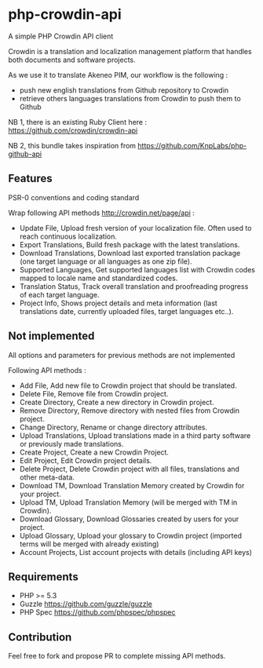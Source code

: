 php-crowdin-api
===============

A simple PHP Crowdin API client

Crowdin is a translation and localization management platform that handles both documents and software projects.

As we use it to translate Akeneo PIM, our workflow is the following :
* push new english translations from Github repository to Crowdin
* retrieve others languages translations from Crowdin to push them to Github

NB 1, there is an existing Ruby Client here : https://github.com/crowdin/crowdin-api

NB 2, this bundle takes inspiration from https://github.com/KnpLabs/php-github-api

Features
--------

PSR-0 conventions and coding standard

Wrap following API methods http://crowdin.net/page/api :
* Update File, Upload fresh version of your localization file. Often used to reach continuous localization.
* Export Translations, Build fresh package with the latest translations.
* Download Translations, Download last exported translation package (one target language or all languages as one zip file).
* Supported Languages, Get supported languages list with Crowdin codes mapped to locale name and standardized codes.
* Translation Status, Track overall translation and proofreading progress of each target language.
* Project Info, Shows project details and meta information (last translations date, currently uploaded files, target languages etc..).

Not implemented
---------------

All options and parameters for previous methods are not implemented

Following API methods :
* Add File, Add new file to Crowdin project that should be translated.
* Delete File, Remove file from Crowdin project.
* Create Directory, Create a new directory in Crowdin project.
* Remove Directory, Remove directory with nested files from Crowdin project.
* Change Directory, Rename or change directory attributes.
* Upload Translations, Upload translations made in a third party software or previously made translations.
* Create Project, Create a new Crowdin Project.
* Edit Project, Edit Crowdin project details.
* Delete Project, Delete Crowdin project with all files, translations and other meta-data.
* Download TM, Download Translation Memory created by Crowdin for your project.
* Upload TM, Upload Translation Memory (will be merged with TM in Crowdin).
* Download Glossary, Download Glossaries created by users for your project.
* Upload Glossary, Upload your glossary to Crowdin project (imported terms will be merged with already existing)
* Account Projects, List account projects with details (including API keys)

Requirements
------------

* PHP >= 5.3
* Guzzle https://github.com/guzzle/guzzle
* PHP Spec https://github.com/phpspec/phpspec

Contribution
------------
Feel free to fork and propose PR to complete missing API methods.


